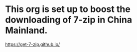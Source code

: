 # This org is set up to boost the downloading of 7-zip in China Mainland.
https://get-7-zip.github.io/